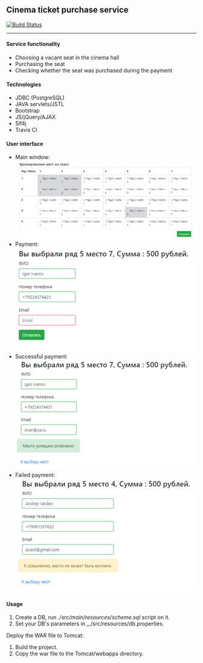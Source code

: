 ## Cinema ticket purchase service  
[![Build Status](https://travis-ci.com/amasterenko/job4j_cinema.svg?branch=master)](https://travis-ci.com/amasterenko/job4j_cinema)  

___
#### Service functionality
- Choosing a vacant seat in the cinema hall    
- Purchasing the seat  
- Checking whether the seat was purchased during the payment     

#### Technologies  
- JDBC (PostgreSQL)
- JAVA servlets/JSTL
- Bootstrap
- JS/jQuery/AJAX
- Slf4j
- Travis CI

#### User interface
- Main window:  
![ScreenShot](images/index.PNG)
- Payment:  
![ScreenShot](images/payment1.PNG) 
- Successful payment:  
![ScreenShot](images/payment2.PNG)  
- Failed payment:  
![ScreenShot](images/payment3.PNG)  

#### Usage  
1. Create a DB, run _./src/main/resources/scheme.sql_ script on it.  
2. Set your DB's parameters in _./src/resources/db.properties.

Deploy the WAR file to Tomcat:
1. Build the project.
2. Copy the war file to the Tomcat/webapps directory. 
